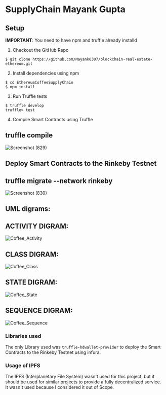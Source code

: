 # SupplyChain Mayank Gupta
## Setup
**IMPORTANT**: You need to have npm and truffle already installd
1. Checkout the GitHub Repo
```
$ git clone https://github.com/Mayank0307/blockchain-real-estate-ethereum.git
```
2. Install dependencies using npm
```
$ cd EthereumCoffeeSupplyChain
$ npm install
```
3. Run Truffle tests
```
$ truffle develop
truffle> test
```

4. Compile Smart Contracts using Truffle
## truffle compile
![Screenshot (829)](https://user-images.githubusercontent.com/52233220/84560426-ab901180-ad61-11ea-99fc-73ae72273d02.png)

## Deploy Smart Contracts to the Rinkeby Testnet

## truffle migrate --network rinkeby
![Screenshot (830)](https://user-images.githubusercontent.com/52233220/84560440-c4002c00-ad61-11ea-84bd-80586917e9bc.png)

## UML digrams:
## ACTIVITY DIGRAM:

![Coffee_Activity](https://user-images.githubusercontent.com/52233220/84560462-07f33100-ad62-11ea-9553-bf185f90e969.png)

## CLASS DIGRAM:
![Coffee_Class](https://user-images.githubusercontent.com/52233220/84560471-248f6900-ad62-11ea-8a57-ac3503083f7a.png)

## STATE DIGRAM:
![Coffee_State](https://user-images.githubusercontent.com/52233220/84560473-33761b80-ad62-11ea-8d11-0c4a762bb297.png)

## SEQUENCE DIGRAM:
![Coffee_Sequence](https://user-images.githubusercontent.com/52233220/84560481-45f05500-ad62-11ea-9d71-b729f5a7c674.png)


### Libraries used
The only Library used was `truffle-hdwallet-provider` to deploy the Smart Contracts to the Rinkeby Testnet using infura.

### Usage of IPFS
The IPFS (Interplanetary File System) wasn't used for this project, but it should be used for similar projects to provide a fully decentralized service. It wasn't used because I considered it out of Scope.



